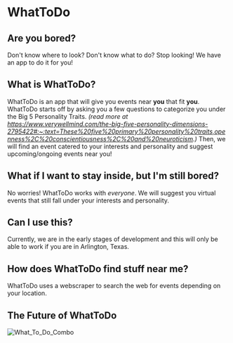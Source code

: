# WhatToDo

## Are you bored?
Don't know where to look? Don't know what to do?
Stop looking! We have an app to do it for you!


## What is WhatToDo?
WhatToDo is an app that will give you events near **you** that fit **you**. WhatToDo starts off by asking you a few questions
to categorize you under the Big 5 Personality Traits. *(read more at https://www.verywellmind.com/the-big-five-personality-dimensions-2795422#:~:text=These%20five%20primary%20personality%20traits,openness%2C%20conscientiousness%2C%20and%20neuroticism.)*
Then, we will find an event catered to your interests and personality and suggest upcoming/ongoing events near you!

## What if I want to stay inside, but I'm still bored?
No worries! WhatToDo works with *everyone*. We will suggest you virtual events that still fall under your interests and personality.

## Can I use this?
Currently, we are in the early stages of development and this will only be able to work if you are in Arlington, Texas.

## How does WhatToDo find stuff near me?
WhatToDo uses a webscraper to search the web for events depending on your location.

## The Future of WhatToDo

![What_To_Do_Combo](https://user-images.githubusercontent.com/81663980/193452077-1bdd422f-341d-411d-a78c-dbde283df606.png)
